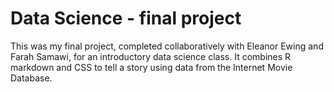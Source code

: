 # Data Science - final project

This was my final project, completed collaboratively with Eleanor Ewing and Farah Samawi, for an introductory data science class. It combines R markdown and CSS to tell a story using data from the Internet Movie Database.
